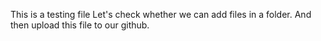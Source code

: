 This is a testing file
Let's check whether we can add files in a folder.
And then upload this file to our github.
